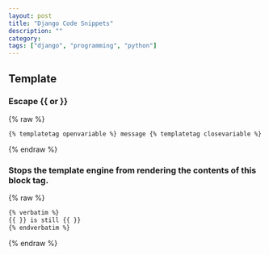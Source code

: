 ```yaml
---
layout: post
title: "Django Code Snippets"
description: ""
category:
tags: ["django", "programming", "python"]
---
```


## Template

### Escape {{ or }}

{% raw %}
~~~ html
{% templatetag openvariable %} message {% templatetag closevariable %}
~~~
{% endraw %}

### Stops the template engine from rendering the contents of this block tag.

{% raw %}
~~~ html
{% verbatim %}
{{ }} is still {{ }}
{% endverbatim %}
~~~
{% endraw %}
